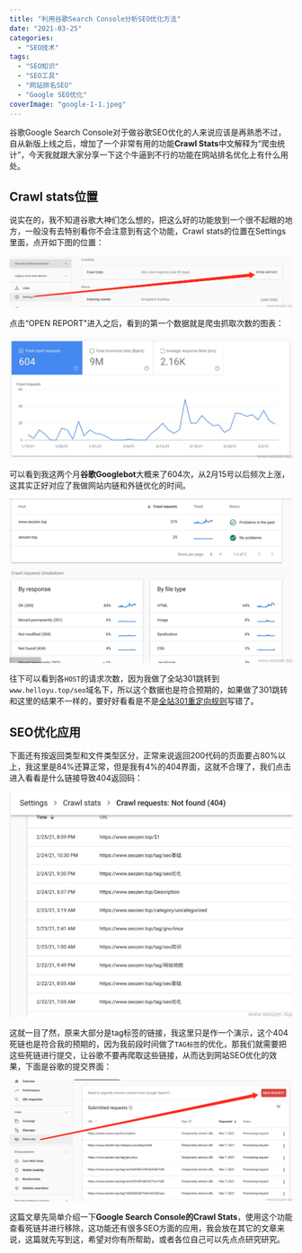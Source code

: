 ```yaml
---
title: "利用谷歌Search Console分析SEO优化方法"
date: "2021-03-25"
categories: 
  - "SEO技术"
tags: 
  - "SEO知识"
  - "SEO工具"
  - "网站排名SEO"
  - "Google SEO优化"
coverImage: "google-1-1.jpeg"
---
```


谷歌Google Search Console对于做谷歌SEO优化的人来说应该是再熟悉不过，自从新版上线之后，增加了一个非常有用的功能**Crawl Stats**中文解释为“爬虫统计”，今天我就跟大家分享一下这个牛逼到不行的功能在网站排名优化上有什么用处。

## Crawl stats位置

说实在的，我不知道谷歌大神们怎么想的，把这么好的功能放到一个很不起眼的地方，一般没有去特别看你不会注意到有这个功能，Crawl stats的位置在Settings里面，点开如下图的位置：

![谷歌Search Console Crawling](images/谷歌Search-Console-Crawling.png)

点击“OPEN REPORT"进入之后，看到的第一个数据就是爬虫抓取次数的图表：

![Crawl Stats 爬虫爬取次数](images/Crawl-Stas-爬虫爬取次数.jpg)

可以看到我这两个月**谷歌Googlebot**大概来了604次，从2月15号以后频次上涨，这其实正好对应了我做网站内链和外链优化的时间。

![谷歌 Crawl stats 数据](images/谷歌-Crawl-stats-数据.png)

往下可以看到各`HOST`的请求次数，因为我做了全站301跳转到`www.helloyu.top/seo`域名下，所以这个数据也是符合预期的，如果做了301跳转和这里的结果不一样的，要好好看看是不是[全站301重定向规则](https://www.helloyu.top/seo/301-https-seo/)写错了。

## SEO优化应用

下面还有按返回类型和文件类型区分，正常来说返回200代码的页面要占80%以上，我这里是84%还算正常，但是我有4%的404界面，这就不合理了，我们点击进入看看是什么链接导致404返回码：

![](images/谷歌SEO优化404死链.png)

这就一目了然，原来大部分是tag标签的链接，我这里只是作一个演示，这个404死链也是符合我的预期的，因为我前段时间做了`TAG标签`的优化，那我们就需要把这些死链进行提交，让谷歌不要再爬取这些链接，从而达到网站SEO优化的效果，下面是谷歌的提交界面：

![谷歌移除404死链](images/移除404死链.png)

这篇文章先简单介绍一下**Google Search Console的Crawl Stats**，使用这个功能查看死链并进行移除，这功能还有很多SEO方面的应用，我会放在其它的文章来说，这篇就先写到这，希望对你有所帮助，或者各位自己可以先点点研究研究。
